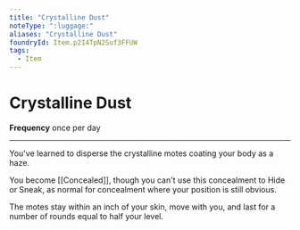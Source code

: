 ```yaml
---
title: "Crystalline Dust"
noteType: ":luggage:"
aliases: "Crystalline Dust"
foundryId: Item.p2I4TpN2Suf3FFUW
tags:
  - Item
---
```


# Crystalline Dust

**Frequency** once per day

* * *

You've learned to disperse the crystalline motes coating your body as a haze.

You become [[Concealed]], though you can't use this concealment to Hide or Sneak, as normal for concealment where your position is still obvious.

The motes stay within an inch of your skin, move with you, and last for a number of rounds equal to half your level.
